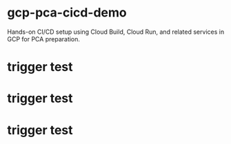 # gcp-pca-cicd-demo
Hands-on CI/CD setup using Cloud Build, Cloud Run, and related services in GCP for PCA preparation.
# trigger test
# trigger test
# trigger test
